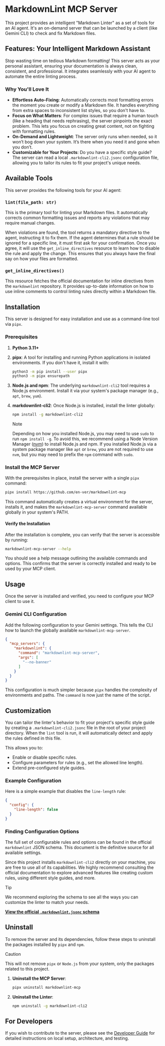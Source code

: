 # MarkdownLint MCP Server

This project provides an intelligent "Markdown Linter" as a set of tools for an
AI agent. It's an on-demand server that can be launched by a client (like
Gemini CLI) to check and fix Markdown files.

## Features: Your Intelligent Markdown Assistant

Stop wasting time on tedious Markdown formatting! This server acts as your
personal assistant, ensuring your documentation is always clean, consistent, and
professional. It integrates seamlessly with your AI agent to automate the
entire linting process.

### Why You'll Love It

* **Effortless Auto-Fixing**: Automatically corrects most formatting errors
    the moment you create or modify a Markdown file. It handles everything from
    extra spaces to inconsistent list styles, so you don't have to.
* **Focus on What Matters**: For complex issues that require a human touch
    (like a heading that needs rephrasing), the server pinpoints the exact
    problem. This lets you focus on creating great content, not on fighting
    with formatting rules.
* **On-Demand and Lightweight**: The server only runs when needed, so it won’t
    bog down your system. It’s there when you need it and gone when you don’t.
* **Customizable for Your Projects**: Do you have a specific style guide? The
    server can read a local `.markdownlint-cli2.jsonc` configuration file,
    allowing you to tailor its rules to fit your project's unique needs.

## Available Tools

This server provides the following tools for your AI agent:

### `lint(file_path: str)`

This is the primary tool for linting your Markdown files. It automatically
corrects common formatting issues and reports any violations that may require
manual changes.

When violations are found, the tool returns a mandatory directive to the agent,
instructing it to fix them. If the agent determines that a rule should be
ignored for a specific line, it must first ask for your confirmation. Once you
agree, it will use the `get_inline_directives` resource to learn how to disable
the rule and apply the change. This ensures that you always have the final say
on how your files are formatted.

### `get_inline_directives()`

This resource fetches the official documentation for inline directives from
the `markdownlint` repository. It provides up-to-date information on how to
use inline comments to control linting rules directly within a Markdown
file.

## Installation

This server is designed for easy installation and use as a command-line tool
via `pipx`.

### Prerequisites

1. **Python 3.11+**
2. **pipx**: A tool for installing and running Python applications in isolated
    environments. If you don't have it, install it with:

    ```bash
    python3 -m pip install --user pipx
    python3 -m pipx ensurepath
    ```

3. **Node.js and npm**: The underlying `markdownlint-cli2` tool requires a
    Node.js environment. Install it via your system's package manager (e.g.,
    `apt`, `brew`, `yum`).
4. **markdownlint-cli2**: Once Node.js is installed, install the linter
    globally:

    ```bash
    npm install -g markdownlint-cli2
    ```

    > [!NOTE]
    > Depending on how you installed Node.js, you may need to use `sudo` to run
    > `npm install -g`. To avoid this, we recommend using a Node Version
    > Manager ([nvm](https://github.com/nvm-sh/nvm)) to install Node.js and
    > npm. If you installed Node.js via a system package manager like `apt` or
    > `brew`, you are not required to use `nvm`, but you may need to prefix the
    > `npm` command with `sudo`.

### Install the MCP Server

With the prerequisites in place, install the server with a single `pipx`
command:

```bash
pipx install https://github.com/en-ver/markdownlint-mcp
```

This command automatically creates a virtual environment for the server,
installs it, and makes the `markdownlint-mcp-server` command available
globally in your system's PATH.

#### Verify the Installation

After the installation is complete, you can verify that the server is
accessible by running:

```bash
markdownlint-mcp-server --help
```

You should see a help message outlining the available commands and options.
This confirms that the server is correctly installed and ready to be used by
your MCP client.

## Usage

Once the server is installed and verified, you need to configure your MCP
client to use it.

### Gemini CLI Configuration

Add the following configuration to your Gemini settings. This tells the CLI how
to launch the globally available `markdownlint-mcp-server`.

```json
{
  "mcp_servers": {
    "markdownlint": {
      "command": "markdownlint-mcp-server",
      "args": [
        "--no-banner"
      ]
    }
  }
}
```

This configuration is much simpler because `pipx` handles the complexity of
environments and paths. The `command` is now just the name of the script.

## Customization

You can tailor the linter's behavior to fit your project's specific style guide
by creating a `.markdownlint-cli2.jsonc` file in the root of your project
directory. When the `lint` tool is run, it will automatically detect and apply
the rules defined in this file.

This allows you to:

* Enable or disable specific rules.
* Configure parameters for rules (e.g., set the allowed line length).
* Extend pre-configured style guides.

### Example Configuration

Here is a simple example that disables the `line-length` rule:

```json
{
  "config": {
    "line-length": false
  }
}
```

### Finding Configuration Options

The full set of configurable rules and options can be found in the official
`markdownlint` JSON schema. This document is the definitive source for all
available settings.

Since this project installs `markdownlint-cli2` directly on your machine, you
are free to use all of its capabilities. We highly recommend consulting the
official documentation to explore advanced features like creating custom rules,
using different style guides, and more.

> [!TIP]
> We recommend exploring the schema to see all the ways you can customize the
> linter to match your needs.
>
> **[View the official `.markdownlint.jsonc` schema](https://github.com/DavidAnson/markdownlint/blob/main/schema/.markdownlint.jsonc)**

## Uninstall

To remove the server and its dependencies, follow these steps to uninstall the
packages installed by `pipx` and `npm`.

> [!CAUTION]
> This will not remove `pipx` or `Node.js` from your system, only the
> packages related to this project.

1. **Uninstall the MCP Server**:

    ```bash
    pipx uninstall markdownlint-mcp
    ```

2. **Uninstall the Linter**:

    ```bash
    npm uninstall -g markdownlint-cli2
    ```

## For Developers

If you wish to contribute to the server, please see the
[Developer Guide](README-dev.md) for detailed instructions on local setup,
architecture, and testing.
